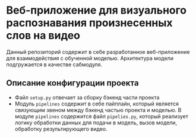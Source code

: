 # Веб-приложение для визуального распознавания произнесенных слов на видео

Данный репозиторий содержит в себе разработанное веб-приложение для взаимодействия с обученной моделью. Архитектура модели подгружается в качестве сабмодуля. 

## Описание конфигурации проекта

- Файл `setup.py` отвечает за сборку бэкенд части проекта
- Модуль `pipelines` содержит в себе пайплайн, который является связующим звеном между бэкенд частью проекта и моделью. В модуле `pipelines` содержится файл `pipelies.py`, который реализует логику обработки данных для подачи в модель, вызов модели, обработку результирующего видео.
